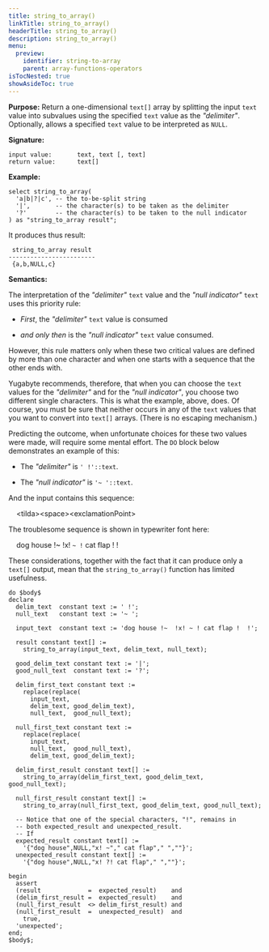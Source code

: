 ```yaml
---
title: string_to_array()
linkTitle: string_to_array()
headerTitle: string_to_array()
description: string_to_array()
menu:
  preview:
    identifier: string-to-array
    parent: array-functions-operators
isTocNested: true
showAsideToc: true
---
```

**Purpose:** Return a one-dimensional `text[]` array by splitting the input `text` value into subvalues using the specified `text` value as the _"delimiter"_. Optionally, allows a specified `text` value to be interpreted as `NULL`.

**Signature:**

```
input value:       text, text [, text]
return value:      text[]
```
**Example:**

```plpgsql
select string_to_array(
  'a|b|?|c', -- the to-be-split string
  '|',       -- the character(s) to be taken as the delimiter
  '?'        -- the character(s) to be taken to the null indicator
) as "string_to_array result";
```

It produces thus result:

```
 string_to_array result
------------------------
 {a,b,NULL,c}
```

**Semantics:**

The interpretation of the _"delimiter"_ `text` value and the _"null indicator"_ `text` uses this priority rule:

- _First_, the _"delimiter"_ `text` value is consumed

- _and only then_ is the _"null indicator"_ `text` value consumed.

However, this rule matters only when these two critical values are defined by more than one character and when one starts with a sequence that the other ends with.

Yugabyte recommends, therefore, that when you can choose the `text` values for the _"delimiter"_ and for the _"null indicator"_, you choose two different single characters. This is what the example, above, does. Of course, you must be sure that neither occurs in any of the `text` values that you want to convert into `text[]` arrays. (There is no escaping mechanism.)

Predicting the outcome, when unfortunate choices for these two values were made, will require some mental effort. The `DO` block below demonstrates an example of this:

- The _"delimiter"_ is `' !'::text`.

- The _"null indicator"_ is `'~ '::text`.

And the input contains this sequence:

&#160;&#160;&#160; &#60;tilda&#62;&#60;space&#62;&#60;exclamationPoint&#62;

The troublesome sequence is shown in typewriter font here:

&#160;&#160;&#160; dog house !~  !x! `~ !` cat flap !  !

These considerations, together with the fact that it can produce only a `text[]` output, mean that the `string_to_array()` function has limited usefulness.

```plpgsql
do $body$
declare
  delim_text  constant text := ' !';
  null_text   constant text := '~ ';

  input_text  constant text := 'dog house !~  !x! ~ ! cat flap !  !';

  result constant text[] :=
    string_to_array(input_text, delim_text, null_text);

  good_delim_text constant text := '|';
  good_null_text  constant text := '?';

  delim_first_text constant text :=
    replace(replace(
      input_text,
      delim_text, good_delim_text),
      null_text,  good_null_text);

  null_first_text constant text :=
    replace(replace(
      input_text,
      null_text,  good_null_text),
      delim_text, good_delim_text);

  delim_first_result constant text[] :=
    string_to_array(delim_first_text, good_delim_text, good_null_text);

  null_first_result constant text[] :=
    string_to_array(null_first_text, good_delim_text, good_null_text);

  -- Notice that one of the special characters, "!", remains in
  -- both expected_result and unexpected_result.
  -- If
  expected_result constant text[] :=
    '{"dog house",NULL,"x! ~"," cat flap"," ",""}';
  unexpected_result constant text[] :=
    '{"dog house",NULL,"x! ?! cat flap"," ",""}';

begin
  assert
  (result             =  expected_result)    and
  (delim_first_result =  expected_result)    and
  (null_first_result  <> delim_first_result) and
  (null_first_result  =  unexpected_result)  and
    true,
  'unexpected';
end;
$body$;
```
